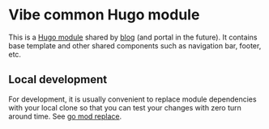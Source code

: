 # Vibe common Hugo module

This is a [Hugo module][1] shared by [blog][2] (and portal in the future). It contains base template and other
shared components such as navigation bar, footer, etc.

## Local development

For development, it is usually convenient to replace module dependencies with your local clone so that you can test
your changes with zero turn around time.  See [go mod replace][3].

[1]: https://gohugo.io/hugo-modules/
[2]: https://github.com/vibeus/vibe-blog
[3]: https://github.com/golang/go/wiki/Modules#when-should-i-use-the-replace-directive
